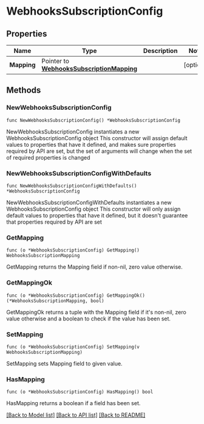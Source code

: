 # WebhooksSubscriptionConfig

## Properties

Name | Type | Description | Notes
------------ | ------------- | ------------- | -------------
**Mapping** | Pointer to [**WebhooksSubscriptionMapping**](WebhooksSubscriptionMapping.md) |  | [optional] 

## Methods

### NewWebhooksSubscriptionConfig

`func NewWebhooksSubscriptionConfig() *WebhooksSubscriptionConfig`

NewWebhooksSubscriptionConfig instantiates a new WebhooksSubscriptionConfig object
This constructor will assign default values to properties that have it defined,
and makes sure properties required by API are set, but the set of arguments
will change when the set of required properties is changed

### NewWebhooksSubscriptionConfigWithDefaults

`func NewWebhooksSubscriptionConfigWithDefaults() *WebhooksSubscriptionConfig`

NewWebhooksSubscriptionConfigWithDefaults instantiates a new WebhooksSubscriptionConfig object
This constructor will only assign default values to properties that have it defined,
but it doesn't guarantee that properties required by API are set

### GetMapping

`func (o *WebhooksSubscriptionConfig) GetMapping() WebhooksSubscriptionMapping`

GetMapping returns the Mapping field if non-nil, zero value otherwise.

### GetMappingOk

`func (o *WebhooksSubscriptionConfig) GetMappingOk() (*WebhooksSubscriptionMapping, bool)`

GetMappingOk returns a tuple with the Mapping field if it's non-nil, zero value otherwise
and a boolean to check if the value has been set.

### SetMapping

`func (o *WebhooksSubscriptionConfig) SetMapping(v WebhooksSubscriptionMapping)`

SetMapping sets Mapping field to given value.

### HasMapping

`func (o *WebhooksSubscriptionConfig) HasMapping() bool`

HasMapping returns a boolean if a field has been set.


[[Back to Model list]](../README.md#documentation-for-models) [[Back to API list]](../README.md#documentation-for-api-endpoints) [[Back to README]](../README.md)


